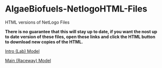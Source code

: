 # AlgaeBiofuels-NetlogoHTML-Files
HTML versions of NetLogo Files

**There is no guarantee that this will stay up to date, if you want the nost up to date version of these files, open these links and click the HTML button to download new copies of the HTML.**

[Intro (Lab) Model](http://netlogoweb.org/web?https://raw.githubusercontent.com/aabansal/AlgaeBiofuels/master/NetLogo/Lab%20(intro)%20Model.nlogo)

[Main (Raceway) Model](http://netlogoweb.org/web?https://raw.githubusercontent.com/aabansal/AlgaeBiofuels/master/NetLogo/Raceway%20Model.nlogo)
